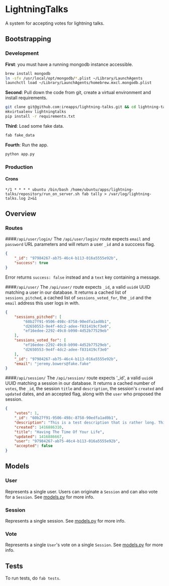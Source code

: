 # LightningTalks
A system for accepting votes for lightning talks.

## Bootstrapping

### Development
**First**: you must have a running mongodb instance accessible.
```sh
brew install mongodb
ln -sfv /usr/local/opt/mongodb/*.plist ~/Library/LaunchAgents
launchctl load ~/Library/LaunchAgents/homebrew.mxcl.mongodb.plist
```
**Second**: Pull down the code from git, create a virtual environment and install requirements.
```sh
git clone git@github.com:ireapps/lightning-talks.git && cd lightning-talks
mkvirtualenv lightningtalks
pip install -r requirements.txt
```

**Third**: Load some fake data.
```sh
fab fake_data
```

**Fourth**: Run the app.
```sh
python app.py
```

### Production
#### Crons
```
*/1 * * * * ubuntu /bin/bash /home/ubuntu/apps/lightning-talks/repository/run_on_server.sh fab tally > /var/log/lightning-talks.log 2>&1
```

## Overview
### Routes
####`/api/user/login/`
The `/api/user/login/` route expects `email` and `password` URL parameters and will return a user `_id` and a succcess flag.
```json
{
    "_id": "97984267-ab75-46c4-b113-016a5555e92b",
    "success": true
}
```
Error returns `success: false` instead and a `text` key containing a message.

####`/api/user/`
The `/api/user/` route expects `_id`, a valid `uuid4` UUID matching a user in our database. It returns a cached list of `sessions_pitched`, a cached list of `sessions_voted_for`, the `_id` and the `email` address this user logs in with.
```json
{
    "sessions_pitched": [
        "60b27f91-9506-498c-8758-90edfa1ad0b1",
        "d2650553-9e4f-4dc2-adee-f831419cf3e0",
        "ef16edee-2292-49c8-b990-4d52b77529eb"
    ],
    "sessions_voted_for": [
        "ef16edee-2292-49c8-b990-4d52b77529eb",
        "d2650553-9e4f-4dc2-adee-f831419cf3e0"
    ],
    "_id": "97984267-ab75-46c4-b113-016a5555e92b",
    "email": "jeremy.bowers@fake.fake"
}
```
####`/api/session/`
The `/api/session/` route expects '_id', a valid `uuid4` UUID matching a session in our database. It returns a cached number of `votes`, the `_id`, the session `title` and `description`, the session's `created` and `updated` dates, and an accepted flag, along with the `user` who proposed the session.
```json
{
    "votes": 1,
    "_id": "60b27f91-9506-498c-8758-90edfa1ad0b1",
    "description": "This is a test description that is rather long. This is a test description that is rather long. This is a test description that is rather long. This is a test description that is rather long. This is a test description that is rather long. This is a test description that is rather long. This is a test description that is rather long. This is a test description that is rather long. This is a test description that is rather long. This is a test description that is rather long. This is a test description that is rather long. This is a test description that is rather long.",
    "created": 1416886310,
    "title": "Having The Time Of Your Life",
    "updated": 1416886667,
    "user": "97984267-ab75-46c4-b113-016a5555e92b",
    "accepted": false
}
```

## Models
### User
Represents a single user. Users can originate a `Session` and can also vote for a `Session`. See [models.py](https://github.com/ireapps/lightning-talks/blob/master/models.py#L59:L66) for more info.
### Session
Represents a single session. See [models.py](https://github.com/ireapps/lightning-talks/blob/master/models.py#L107:L112) for more info.
### Vote
Represents a single `User`'s vote on a single `Session`. See [models.py](https://github.com/ireapps/lightning-talks/blob/master/models.py#L137:L139) for more info.

## Tests
To run tests, do `fab tests`.